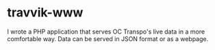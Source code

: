 travvik-www
===========

I wrote a PHP application that serves OC Transpo's live data in a more comfortable way. Data can be served in JSON format or as a webpage. 
